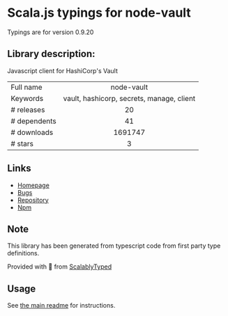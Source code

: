 
# Scala.js typings for node-vault

Typings are for version 0.9.20

## Library description:
Javascript client for HashiCorp's Vault

|                    |                 |
| ------------------ | :-------------: |
| Full name          | node-vault |
| Keywords           | vault, hashicorp, secrets, manage, client |
| # releases         | 20 |
| # dependents       | 41 |
| # downloads        | 1691747 |
| # stars            | 3 |

## Links
- [Homepage](https://github.com/kr1sp1n/node-vault)
- [Bugs](https://github.com/kr1sp1n/node-vault/issues)
- [Repository](https://github.com/kr1sp1n/node-vault)
- [Npm](https://www.npmjs.com/package/node-vault)
    


## Note
This library has been generated from typescript code from first party type definitions.

Provided with :purple_heart: from [ScalablyTyped](https://github.com/oyvindberg/ScalablyTyped)

## Usage
See [the main readme](../../readme.md) for instructions.


